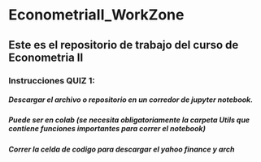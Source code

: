 # EconometriaII_WorkZone

## Este es el repositorio de trabajo del curso de Econometria II

### Instrucciones QUIZ 1:
##### Descargar el archivo o repositorio en un corredor de jupyter notebook. 
##### Puede ser en colab (se necesita obligatoriamente la carpeta Utils que contiene funciones importantes para correr el notebook)
##### Correr la celda de codigo para descargar el yahoo finance y arch
